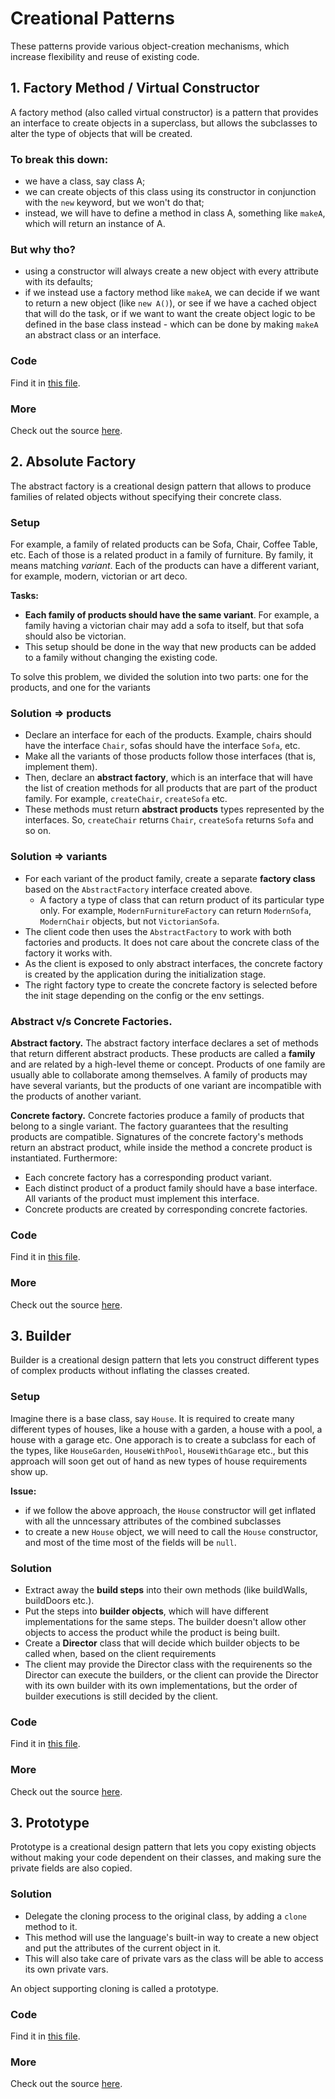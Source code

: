# Creational Patterns

These patterns provide various object-creation mechanisms, which increase flexibility and reuse of existing code.

## 1. Factory Method / Virtual Constructor

A factory method (also called virtual constructor) is a pattern that provides an interface to create objects in a superclass, but allows the subclasses to alter the type of objects that will be created.

### To break this down:

- we have a class, say class A;
- we can create objects of this class using its constructor in conjunction with the `new` keyword, but we won't do that;
- instead, we will have to define a method in class A, something like `makeA`, which will return an instance of A.

### But why tho?

- using a constructor will always create a new object with every attribute with its defaults;
- if we instead use a factory method like `makeA`, we can decide if we want to return a new object (like `new A()`), or see if we have a cached object that will do the task, or if we want to want the create object logic to be defined in the base class instead - which can be done by making `makeA` an abstract class or an interface.

### Code

Find it in [this file](./01-factory-method.ts).

### More

Check out the source [here](https://refactoring.guru/design-patterns/factory-method).

## 2. Absolute Factory

The abstract factory is a creational design pattern that allows to produce families of related objects without specifying their concrete class.

### Setup

For example, a family of related products can be Sofa, Chair, Coffee Table, etc. Each of those is a related product in a family of furniture. By family, it means matching _variant_. Each of the products can have a different variant, for example, modern, victorian or art deco.

**Tasks:**

- **Each family of products should have the same variant**. For example, a family having a victorian chair may add a sofa to itself, but that sofa should also be victorian.
- This setup should be done in the way that new products can be added to a family without changing the existing code.

To solve this problem, we divided the solution into two parts: one for the products, and one for the variants

### Solution => products

- Declare an interface for each of the products. Example, chairs should have the interface `Chair`, sofas should have the interface `Sofa`, etc.
- Make all the variants of those products follow those interfaces (that is, implement them).
- Then, declare an **abstract factory**, which is an interface that will have the list of creation methods for all products that are part of the product family. For example, `createChair`, `createSofa` etc.
- These methods must return **abstract products** types represented by the interfaces. So, `createChair` returns `Chair`, `createSofa` returns `Sofa` and so on.

### Solution => variants

- For each variant of the product family, create a separate **factory class** based on the `AbstractFactory` interface created above.
  - A factory a type of class that can return product of its particular type only. For example, `ModernFurnitureFactory` can return `ModernSofa`, `ModernChair` objects, but not `VictorianSofa`.
- The client code then uses the `AbstractFactory` to work with both factories and products. It does not care about the concrete class of the factory it works with.
- As the client is exposed to only abstract interfaces, the concrete factory is created by the application during the initialization stage.
- The right factory type to create the concrete factory is selected before the init stage depending on the config or the env settings.

### Abstract v/s Concrete Factories.

**Abstract factory.** The abstract factory interface declares a set of methods that return different abstract products.
These products are called a **family** and are related by a high-level theme or concept.
Products of one family are usually able to collaborate among themselves.
A family of products may have several variants, but the products of one variant are incompatible with the products of another variant.

**Concrete factory.** Concrete factories produce a family of products that belong to a single variant.
The factory guarantees that the resulting products are compatible. Signatures of the concrete factory's methods return an abstract product, while inside the method a concrete product is instantiated. Furthermore:

- Each concrete factory has a corresponding product variant.
- Each distinct product of a product family should have a base
  interface. All variants of the product must implement this
  interface.
- Concrete products are created by corresponding concrete
  factories.

### Code

Find it in [this file](./02-absolute-factory.ts).

### More

Check out the source [here](https://refactoring.guru/design-patterns/abstract-factory).

## 3. Builder

Builder is a creational design pattern that lets you construct different types of complex products without inflating the classes created.

### Setup

Imagine there is a base class, say `House`. It is required to create many different types of houses, like a house with a garden, a house with a pool, a house with a garage etc. One apporach is to create a subclass for each of the types, like `HouseGarden`, `HouseWithPool`, `HouseWithGarage` etc., but this approach will soon get out of hand as new types of house requirements show up.

**Issue:**

- if we follow the above approach, the `House` constructor will get inflated with all the unncessary attributes of the combined subclasses
- to create a new `House` object, we will need to call the `House` constructor, and most of the time most of the fields will be `null`.

### Solution

- Extract away the **build steps** into their own methods (like buildWalls, buildDoors etc.).
- Put the steps into **builder objects**, which will have different implementations for the same steps. The builder doesn't allow other objects to access the product while the product is being built.
- Create a **Director** class that will decide which builder objects to be called when, based on the client requirements
- The client may provide the Director class with the requirenents so the Director can execute the builders, or the client can provide the Director with its own builder with its own implementations, but the order of builder executions is still decided by the client.

### Code

Find it in [this file](./03-builder.ts).

### More

Check out the source [here](https://refactoring.guru/design-patterns/builder).

## 3. Prototype

Prototype is a creational design pattern that lets you copy existing objects without making your code dependent on their classes, and making sure the private fields are also copied.

### Solution

- Delegate the cloning process to the original class, by adding a `clone` method to it.
- This method will use the language's built-in way to create a new object and put the attributes of the current object in it.
- This will also take care of private vars as the class will be able to access its own private vars.

An object supporting cloning is called a prototype.

### Code

Find it in [this file](./04-prototype.ts).

### More

Check out the source [here](https://refactoring.guru/design-patterns/prototype).
